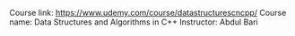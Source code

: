 Course link: https://www.udemy.com/course/datastructurescncpp/
Course name: Data Structures and Algorithms in C++
Instructor: Abdul Bari
